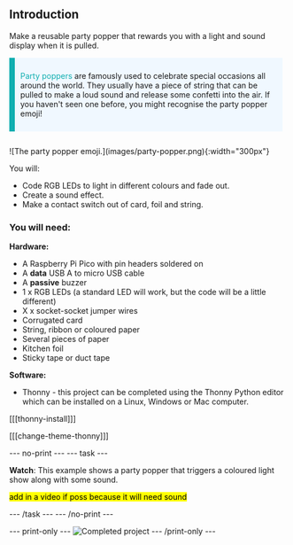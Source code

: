 ## Introduction

Make a reusable party popper that rewards you with a light and sound display when it is pulled.

<div style="display: flex; flex-wrap: wrap">
<div style="flex-basis: 200px; flex-grow: 1; margin-right: 10px;">
<div style="border-left: solid; border-width:10px; border-color: #0faeb0; background-color: aliceblue; padding: 10px; display:flex; margin-bottom: 27px;"><p><span style="color: #0faeb0">Party poppers</span> are famously used to celebrate special occasions all around the world. They usually have a piece of string that can be pulled to make a loud sound and release some confetti into the air. If you haven't seen one before, you might recognise the party popper emoji!</p>
</div>
<div>
![The party popper emoji.](images/party-popper.png){:width="300px"}
</div>
</div>
</div>

You will:

+ Code RGB LEDs to light in different colours and fade out. 
+ Create a sound effect.
+ Make a contact switch out of card, foil and string.


### You will need:

**Hardware:**
+ A Raspberry Pi Pico with pin headers soldered on  
+ A **data** USB A to micro USB cable
+ A **passive** buzzer
+ 1 x RGB LEDs (a standard LED will work, but the code will be a little different)
+ X x socket-socket jumper wires
+ Corrugated card
+ String, ribbon or coloured paper
+ Several pieces of paper
+ Kitchen foil 
+ Sticky tape or duct tape

**Software:**
+ Thonny - this project can be completed using the Thonny Python editor which can be installed on a Linux, Windows or Mac computer.

[[[thonny-install]]]

[[[change-theme-thonny]]]


--- no-print ---
--- task ---
  
**Watch**: This example shows a party popper that triggers a coloured light show along with some sound. 

<mark> add in a video if poss because it will need sound </mark>

--- /task ---
--- /no-print ---

--- print-only ---
![Completed project](images/showcase_static.png)
--- /print-only ---
